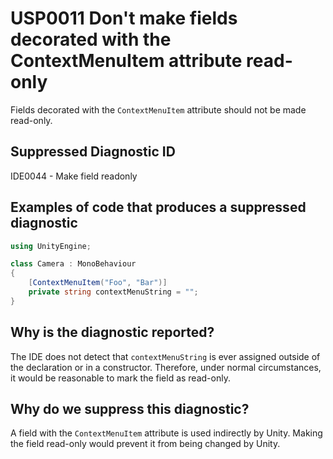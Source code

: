 # USP0011 Don't make fields decorated with the ContextMenuItem attribute read-only

Fields decorated with the `ContextMenuItem` attribute should not be made read-only.

## Suppressed Diagnostic ID

IDE0044 - Make field readonly

## Examples of code that produces a suppressed diagnostic
```csharp
using UnityEngine;

class Camera : MonoBehaviour
{
    [ContextMenuItem("Foo", "Bar")]
    private string contextMenuString = "";
}
```

## Why is the diagnostic reported?

The IDE does not detect that `contextMenuString` is ever assigned outside of the declaration or in a constructor. Therefore, under normal circumstances, it would be reasonable to mark the field as read-only.

## Why do we suppress this diagnostic?

A field with the `ContextMenuItem` attribute is used indirectly by Unity. Making the field read-only would prevent it from being changed by Unity.